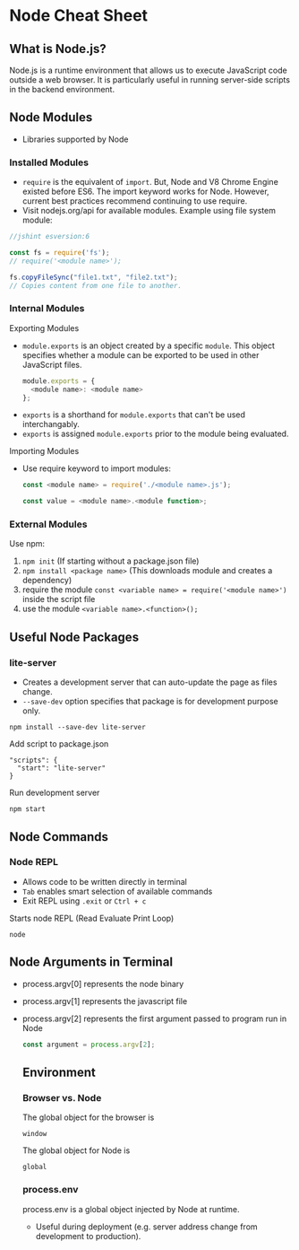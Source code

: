 # Node Cheat Sheet
## What is Node.js?
Node.js is a runtime environment that allows us to execute JavaScript code outside a web browser. It is particularly useful in running server-side scripts in the backend environment.
## Node Modules
- Libraries supported by Node
### Installed Modules
- `require` is the equivalent of `import`. But, Node and V8 Chrome Engine existed before ES6. The import keyword works for Node. However, current best practices recommend continuing to use require.
- Visit nodejs.org/api for available modules.
Example using file system module:
```javascript
//jshint esversion:6

const fs = require('fs');
// require('<module name>');

fs.copyFileSync("file1.txt", "file2.txt");
// Copies content from one file to another.
```
### Internal Modules
Exporting Modules
- `module.exports` is an object created by a specific `module`. This object specifies whether a module can be exported to be used in other JavaScript files.
  ```javascript
  module.exports = {
    <module name>: <module name>
  };
  ```
- `exports` is a shorthand for `module.exports` that can't be used interchangably.
- `exports` is assigned `module.exports` prior to the module being evaluated.

Importing Modules
- Use require keyword to import modules:
  ```javascript
  const <module name> = require('./<module name>.js');
  
  const value = <module name>.<module function>;
  ```

### External Modules
Use npm:
1. `npm init` (If starting without a package.json file)
2. `npm install <package name>` (This downloads module and creates a dependency)
3. require the module `const <variable name> = require('<module name>')` inside the script file
4. use the module `<variable name>.<function>();`

## Useful Node Packages
### lite-server
- Creates a development server that can auto-update the page as files change.
- `--save-dev` option specifies that package is for development purpose only.
```
npm install --save-dev lite-server
```
Add script to package.json
```
"scripts": {
  "start": "lite-server"
}
```
Run development server
```
npm start
```
## Node Commands
### Node REPL
- Allows code to be written directly in terminal
- `Tab` enables smart selection of available commands
- Exit REPL using `.exit` or `Ctrl + c`
  
Starts node REPL (Read Evaluate Print Loop)
```
node
```

## Node Arguments in Terminal
- process.argv[0] represents the node binary
- process.argv[1] represents the javascript file
- process.argv[2] represents the first argument passed to program run in Node
  ```javascript
  const argument = process.argv[2];
  ```
  
  ## Environment
  ### Browser vs. Node
  The global object for the browser is
  ```
  window
  ```
  The global object for Node is
  ```
  global
  ```
  ### process.env
  process.env is a global object injected by Node at runtime.
  - Useful during deployment (e.g. server address change from development to production).
   
